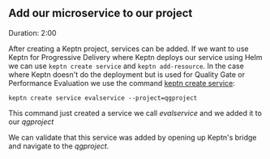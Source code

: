 
## Add our microservice to our project
Duration: 2:00

After creating a Keptn project, services can be added. If we want to use Keptn for Progressive Delivery where Keptn deploys our service using Helm we can use `keptn create service` and `keptn add-resource`. In the case where Keptn doesn't do the deployment but is used for Quality Gate or Performance Evaluation we use the command [keptn create service](https://keptn.sh/docs/0.10.x/reference/cli/commands/keptn_create_service/):

```
keptn create service evalservice --project=qgproject
```

This command just created a service we call *evalservice* and we added it to our *qgproject*

We can validate that this service was added by opening up Keptn's bridge and navigate to the *qgproject*. 